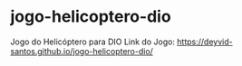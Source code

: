 # jogo-helicoptero-dio
Jogo do Helicóptero para DIO
Link do Jogo: https://deyvid-santos.github.io/jogo-helicoptero-dio/
